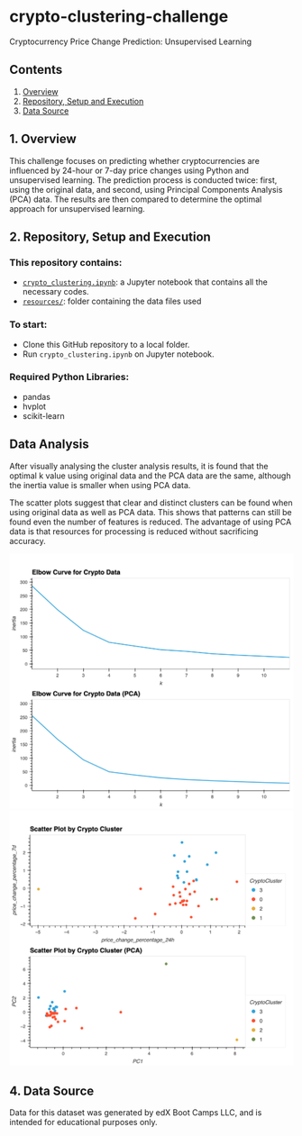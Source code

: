 # crypto-clustering-challenge
Cryptocurrency Price Change Prediction: Unsupervised Learning

## Contents
1. [Overview](#1-overview)
2. [Repository, Setup and Execution](#2-repository-setup-and-execution)
3. [Data Source](#3-data-source)


## 1. Overview

This challenge focuses on predicting whether cryptocurrencies are influenced by 24-hour or 7-day price changes using Python and unsupervised learning. The prediction process is conducted twice: first, using the original data, and second, using Principal Components Analysis (PCA) data. The results are then compared to determine the optimal approach for unsupervised learning.


## 2. Repository, Setup and Execution

### This repository contains:
- [`crypto_clustering.ipynb`](crypto_clustering.ipynb): a Jupyter notebook that contains all the necessary codes.
- [`resources/`](resources): folder containing the data files used

### To start: 
- Clone this GitHub repository to a local folder.
- Run `crypto_clustering.ipynb` on Jupyter notebook.

### Required Python Libraries:
- pandas
- hvplot
- scikit-learn

## Data Analysis

After visually analysing the cluster analysis results, it is found that the optimal k value using original data and the PCA data are the same, although the inertia value is smaller when using PCA data.

The scatter plots suggest that clear and distinct clusters can be found when using original data as well as PCA data. This shows that patterns can still be found even the number of features is reduced. The advantage of using PCA data is that resources for processing is reduced without sacrificing accuracy.

![Elbow Curve](images/elbow_curve.png)
![Scatter Plot](images/cluster_plot.png)

## 4. Data Source
Data for this dataset was generated by edX Boot Camps LLC, and is intended for educational purposes only.
